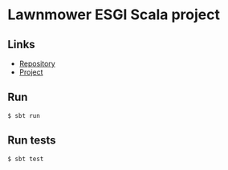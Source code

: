 # Lawnmower ESGI Scala project
## Links
- [Repository](https://github.com/quantumsheep/esgi-2021-2022-scala-lawnmower)
- [Project](https://quantumsheep.github.io/esgi-2021-2022-scala-lawnmower/project.html)

## Run
```
$ sbt run
```

## Run tests
```shell
$ sbt test
```
